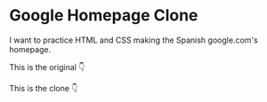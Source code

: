 # Google Homepage Clone

I want to practice HTML and CSS making the Spanish google.com's homepage.

This is the original 👇

This is the clone 👇
